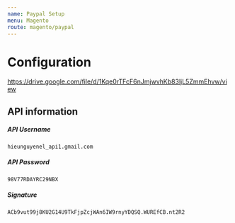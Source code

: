 ```yaml
---
name: Paypal Setup
menu: Magento
route: magento/paypal
---
```


# Configuration

https://drive.google.com/file/d/1Kqe0rTFcF6nJmjwvhKb83ljL5ZmmEhvw/view

## API information

##### API Username

```
hieunguyenel_api1.gmail.com
```


##### API Password

```
98V77RDAYRC29NBX
```

##### Signature
```
ACb9vut99j8KU2G14U9TkFjpZcjWAn6IW9rnyYDQSQ.WUREfCB.nt2R2
```